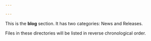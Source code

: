 ```yaml
---

---
```


This is the **blog** section. It has two categories: News and Releases.

Files in these directories will be listed in reverse chronological order.
